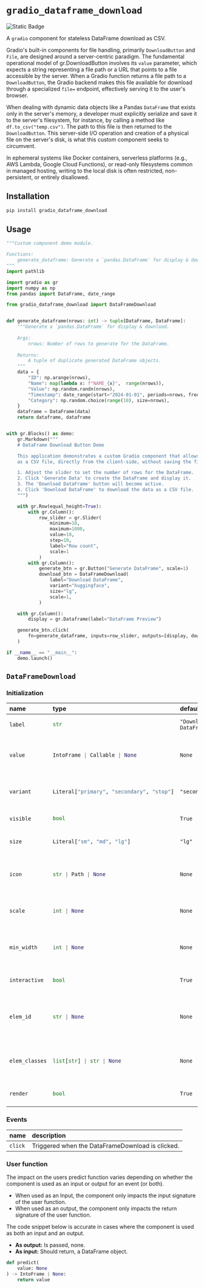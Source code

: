 
# `gradio_dataframe_download`

![Static Badge](https://img.shields.io/badge/version%20-%200.0.1%20-%20orange)

A `gradio` component for stateless DataFrame download as CSV.

Gradio's built-in components for file handling, primarily `DownloadButton` and `File`, are designed around a server-centric paradigm. The fundamental operational model of gr.DownloadButton involves its `value` parameter, which expects a string representing a file path or a URL that points to a file accessible by the server. When a Gradio function returns a file path to a `DownloadButton`, the Gradio backend makes this file available for download through a specialized `file=` endpoint, effectively serving it to the user's browser.

When dealing with dynamic data objects like a Pandas `DataFrame` that exists only in the server's memory, a developer must explicitly serialize and save it to the server's filesystem, for instance, by calling a method like `df.to_csv("temp.csv")`. The path to this file is then returned to the `DownloadButton`. This server-side I/O operation and creation of a physical file on the server's disk, is what this custom component seeks to circumvent.

In ephemeral systems like Docker containers, serverless platforms (e.g., AWS Lambda, Google Cloud Functions), or read-only filesystems common in managed hosting, writing to the local disk is often restricted, non-persistent, or entirely disallowed.

## Installation

```bash
pip install gradio_dataframe_download
```

## Usage

```python
"""Custom component demo module.

Functions:
    generate_dataframe: Generate a `pandas.DataFrame` for display & download.
"""
import pathlib

import gradio as gr
import numpy as np
from pandas import DataFrame, date_range

from gradio_dataframe_download import DataFrameDownload


def generate_dataframe(nrows: int) -> tuple[DataFrame, DataFrame]:
    """Generate a `pandas.DataFrame` for display & download.
    
    Args:
        nrows: Number of rows to generate for the DataFrame.
    
    Returns:
        A tuple of duplicate generated DataFrame objects.
    """
    data = {
        "ID": np.arange(nrows),
        "Name": map(lambda x: f"NAME_{x}",  range(nrows)),
        "Value": np.random.randn(nrows),
        "Timestamp": date_range(start="2024-01-01", periods=nrows, freq="D"),
        "Category": np.random.choice(range(10), size=nrows),
    }
    dataframe = DataFrame(data)
    return dataframe, dataframe


with gr.Blocks() as demo:
    gr.Markdown("""
    # DataFrame Download Button Demo

    This application demonstrates a custom Gradio component that allows downloading a Pandas DataFrame
    as a CSV file, directly from the client-side, without saving the file on the server.

    1. Adjust the slider to set the number of rows for the DataFrame.
    2. Click 'Generate Data' to create the DataFrame and display it.
    3. The 'Download DataFrame' button will become active.
    4. Click 'Download DataFrame' to download the data as a CSV file.
    """)

    with gr.Row(equal_height=True):
        with gr.Column():
            row_slider = gr.Slider(
                minimum=10,
                maximum=1000,
                value=10,
                step=10,
                label="Row count",
                scale=1
            )
        with gr.Column():
            generate_btn = gr.Button("Generate DataFrame", scale=1)
            download_btn = DataFrameDownload(
                label="Download DataFrame",
                variant="huggingface",
                size="lg",
                scale=1,
            )

    with gr.Column():
        display = gr.Dataframe(label="DataFrame Preview")

    generate_btn.click(
        fn=generate_dataframe, inputs=row_slider, outputs=[display, download_btn]
    )

if __name__ == "__main__":
    demo.launch()

```

## `DataFrameDownload`

### Initialization

<table>
<thead>
<tr>
<th align="left">name</th>
<th align="left" style="width: 25%;">type</th>
<th align="left">default</th>
<th align="left">description</th>
</tr>
</thead>
<tbody>
<tr>
<td align="left"><code>label</code></td>
<td align="left" style="width: 25%;">

```python
str
```

</td>
<td align="left"><code>"Download DataFrame"</code></td>
<td align="left">Component label text.</td>
</tr>

<tr>
<td align="left"><code>value</code></td>
<td align="left" style="width: 25%;">

```python
IntoFrame | Callable | None
```

</td>
<td align="left"><code>None</code></td>
<td align="left">A DataFrame to be serialised for download or a callable.</td>
</tr>

<tr>
<td align="left"><code>variant</code></td>
<td align="left" style="width: 25%;">

```python
Literal["primary", "secondary", "stop"]
```

</td>
<td align="left"><code>"secondary"</code></td>
<td align="left">Style variant; 'primary', 'secondary' or 'stop'.</td>
</tr>

<tr>
<td align="left"><code>visible</code></td>
<td align="left" style="width: 25%;">

```python
bool
```

</td>
<td align="left"><code>True</code></td>
<td align="left">Component visibility flag.</td>
</tr>

<tr>
<td align="left"><code>size</code></td>
<td align="left" style="width: 25%;">

```python
Literal["sm", "md", "lg"]
```

</td>
<td align="left"><code>"lg"</code></td>
<td align="left">Size of the button; 'sm', 'md' or 'lg'.</td>
</tr>

<tr>
<td align="left"><code>icon</code></td>
<td align="left" style="width: 25%;">

```python
str | Path | None
```

</td>
<td align="left"><code>None</code></td>
<td align="left">URL or path to the icon file to display within the button.</td>
</tr>

<tr>
<td align="left"><code>scale</code></td>
<td align="left" style="width: 25%;">

```python
int | None
```

</td>
<td align="left"><code>None</code></td>
<td align="left">Relative size compared to adjacent Components.</td>
</tr>

<tr>
<td align="left"><code>min_width</code></td>
<td align="left" style="width: 25%;">

```python
int | None
```

</td>
<td align="left"><code>None</code></td>
<td align="left">Minimum pixel width (if sufficient screen space).</td>
</tr>

<tr>
<td align="left"><code>interactive</code></td>
<td align="left" style="width: 25%;">

```python
bool
```

</td>
<td align="left"><code>True</code></td>
<td align="left">Component interactivity flag.</td>
</tr>

<tr>
<td align="left"><code>elem_id</code></td>
<td align="left" style="width: 25%;">

```python
str | None
```

</td>
<td align="left"><code>None</code></td>
<td align="left">Optional string assigned as component ID in the HTML DOM.</td>
</tr>

<tr>
<td align="left"><code>elem_classes</code></td>
<td align="left" style="width: 25%;">

```python
list[str] | str | None
```

</td>
<td align="left"><code>None</code></td>
<td align="left">CSS classes assigned to component in HTML DOM.</td>
</tr>

<tr>
<td align="left"><code>render</code></td>
<td align="left" style="width: 25%;">

```python
bool
```

</td>
<td align="left"><code>True</code></td>
<td align="left">`Blocks` context render flag.</td>
</tr>
</tbody></table>

### Events

| name | description |
|:-----|:------------|
| `click` | Triggered when the DataFrameDownload is clicked. |

### User function

The impact on the users predict function varies depending on whether the component is used as an input or output for an event (or both).

- When used as an Input, the component only impacts the input signature of the user function.
- When used as an output, the component only impacts the return signature of the user function.

The code snippet below is accurate in cases where the component is used as both an input and an output.

- **As output:** Is passed, none.
- **As input:** Should return, a DataFrame object.

 ```python
 def predict(
     value: None
 ) -> IntoFrame | None:
     return value
 ```
